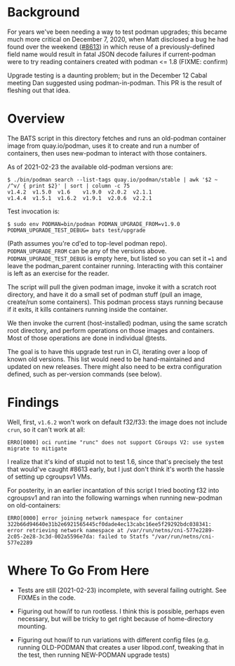 Background
==========

For years we've been needing a way to test podman upgrades; this
became much more critical on December 7, 2020, when Matt disclosed
a bug he had found over the weekend
([#8613](https://github.com/containers/podman/issues/8613))
in which reuse of a previously-defined field name would
result in fatal JSON decode failures if current-podman were
to try reading containers created with podman <= 1.8 (FIXME: confirm)

Upgrade testing is a daunting problem; but in the December 12
Cabal meeting Dan suggested using podman-in-podman. This PR
is the result of fleshing out that idea.

Overview
========

The BATS script in this directory fetches and runs an old-podman
container image from quay.io/podman, uses it to create and run
a number of containers, then uses new-podman to interact with
those containers.

As of 2021-02-23 the available old-podman versions are:

```console
$ ./bin/podman search --list-tags quay.io/podman/stable | awk '$2 ~ /^v/ { print $2}' | sort | column -c 75
v1.4.2  v1.5.0  v1.6    v1.9.0  v2.0.2  v2.1.1
v1.4.4  v1.5.1  v1.6.2  v1.9.1  v2.0.6  v2.2.1
```

Test invocation is:
```console
$ sudo env PODMAN=bin/podman PODMAN_UPGRADE_FROM=v1.9.0 PODMAN_UPGRADE_TEST_DEBUG= bats test/upgrade
```
(Path assumes you're cd'ed to top-level podman repo). `PODMAN_UPGRADE_FROM`
can be any of the versions above. `PODMAN_UPGRADE_TEST_DEBUG` is empty
here, but listed so you can set it `=1` and leave the podman_parent
container running. Interacting with this container is left as an
exercise for the reader.

The script will pull the given podman image, invoke it with a scratch
root directory, and have it do a small set of podman stuff (pull an
image, create/run some containers). This podman process stays running
because if it exits, it kills containers running inside the container.

We then invoke the current (host-installed) podman, using the same
scratch root directory, and perform operations on those images and
containers. Most of those operations are done in individual @tests.

The goal is to have this upgrade test run in CI, iterating over a
loop of known old versions. This list would need to be hand-maintained
and updated on new releases. There might also need to be extra
configuration defined, such as per-version commands (see below).

Findings
========

Well, first, `v1.6.2` won't work on default f32/f33: the image
does not include `crun`, so it can't work at all:

    ERRO[0000] oci runtime "runc" does not support CGroups V2: use system migrate to mitigate

I realize that it's kind of stupid not to test 1.6, since that's
precisely the test that would've caught #8613 early, but I just
don't think it's worth the hassle of setting up cgroupsv1 VMs.

For posterity, in an earlier incantation of this script I tried
booting f32 into cgroupsv1 and ran into the following warnings
when running new-podman on old-containers:
```
ERRO[0000] error joining network namespace for container 322b66d94640e31b2e6921565445cf0dade4ec13cabc16ee5f29292bdc038341: error retrieving network namespace at /var/run/netns/cni-577e2289-2c05-2e28-3c3d-002a5596e7da: failed to Statfs "/var/run/netns/cni-577e2289
```

Where To Go From Here
=====================

* Tests are still (2021-02-23) incomplete, with several failing outright.
  See FIXMEs in the code.

* Figuring out how/if to run rootless. I think this is possible, perhaps
  even necessary, but will be tricky to get right because of home-directory
  mounting.

* Figuring out how/if to run variations with different config files
  (e.g. running OLD-PODMAN that creates a user libpod.conf, tweaking
  that in the test, then running NEW-PODMAN upgrade tests)

